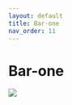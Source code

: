 ```yaml
---
layout: default
title: Bar-one
nav_order: 11
---
```

# Bar-one
<img src="{{ site.url }}{{ site.baseurl }}assets/images/images/bar one.jpg">
